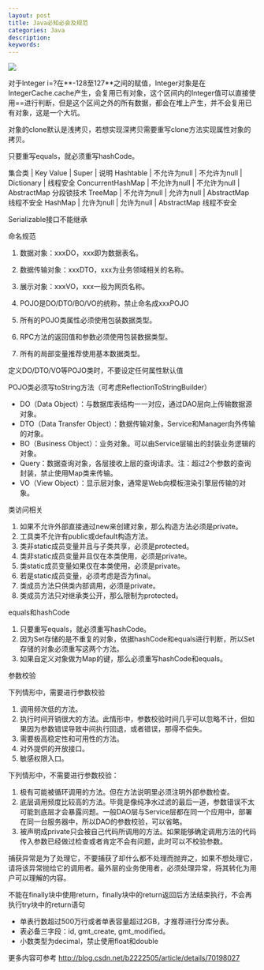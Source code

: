 ```yaml
---
layout: post
title: Java必知必会及规范
categories: Java
description: 
keywords: 
---
```


![](/images/posts//.png)

对于Integer i=?在**-128至127**之间的赋值，Integer对象是在IntegerCache.cache产生，会复用已有对象，这个区间内的Integer值可以直接使用==进行判断，但是这个区间之外的所有数据，都会在堆上产生，并不会复用已有对象，这是一个大坑。


对象的clone默认是浅拷贝，若想实现深拷贝需要重写clone方法实现属性对象的拷贝。


只要重写equals，就必须重写hashCode。


集合类 | Key Value |  Super |  说明
Hashtable |  不允许为null |   不允许为null  |  Dictionary | 线程安全
ConcurrentHashMap |  不允许为null  |  不允许为null |  AbstractMap 分段锁技术
TreeMap | 不允许为null  |  允许为null |  AbstractMap 线程不安全
HashMap | 允许为null | 允许为null | AbstractMap 线程不安全



Serializable接口不能继承


命名规范
1. 数据对象：xxxDO，xxx即为数据表名。
2. 数据传输对象：xxxDTO，xxx为业务领域相关的名称。
3. 展示对象：xxxVO，xxx一般为网页名称。
4. POJO是DO/DTO/BO/VO的统称，禁止命名成xxxPOJO

1. 所有的POJO类属性必须使用包装数据类型。
2. RPC方法的返回值和参数必须使用包装数据类型。
3. 所有的局部变量推荐使用基本数据类型。

定义DO/DTO/VO等POJO类时，不要设定任何属性默认值

POJO类必须写toString方法（可考虑ReflectionToStringBuilder）
- DO（Data Object）：与数据库表结构一一对应，通过DAO层向上传输数据源对象。
- DTO（Data Transfer Object）：数据传输对象，Service和Manager向外传输的对象。
- BO（Business Object）：业务对象。可以由Service层输出的封装业务逻辑的对象。
- Query：数据查询对象，各层接收上层的查询请求。注：超过2个参数的查询封装，禁止使用Map类来传输。
- VO（View Object）：显示层对象，通常是Web向模板渲染引擎层传输的对象。


类访问相关
1. 如果不允许外部直接通过new来创建对象，那么构造方法必须是private。
2. 工具类不允许有public或default构造方法。
3. 类非static成员变量并且与子类共享，必须是protected。 
4. 类非static成员变量并且仅在本类使用，必须是private。
5. 类static成员变量如果仅在本类使用，必须是private。
6. 若是static成员变量，必须考虑是否为final。
7. 类成员方法只供类内部调用，必须是private。 
8. 类成员方法只对继承类公开，那么限制为protected。

equals和hashCode
1.  只要重写equals，就必须重写hashCode。
2.  因为Set存储的是不重复的对象，依据hashCode和equals进行判断，所以Set存储的对象必须重写这两个方法。
3.  如果自定义对象做为Map的键，那么必须重写hashCode和equals。


参数校验

下列情形中，需要进行参数校验
1. 调用频次低的方法。
2. 执行时间开销很大的方法。此情形中，参数校验时间几乎可以忽略不计，但如果因为参数错误导致中间执行回退，或者错误，那得不偿失。
3. 需要极高稳定性和可用性的方法。
4. 对外提供的开放接口。
5. 敏感权限入口。

下列情形中，不需要进行参数校验：
1. 极有可能被循环调用的方法。但在方法说明里必须注明外部参数检查。
2. 底层调用频度比较高的方法。毕竟是像纯净水过滤的最后一道，参数错误不太可能到底层才会暴露问题。一般DAO层与Service层都在同一个应用中，部署在同一台服务器中，所以DAO的参数校验，可以省略。
3. 被声明成private只会被自己代码所调用的方法。如果能够确定调用方法的代码传入参数已经做过检查或者肯定不会有问题，此时可以不校验参数。


捕获异常是为了处理它，不要捕获了却什么都不处理而抛弃之，如果不想处理它，请将该异常抛给它的调用者。最外层的业务使用者，必须处理异常，将其转化为用户可以理解的内容。


不能在finally块中使用return，finally块中的return返回后方法结束执行，不会再执行try块中的return语句


- 单表行数超过500万行或者单表容量超过2GB，才推荐进行分库分表。
- 表必备三字段：id, gmt_create, gmt_modified。
- 小数类型为decimal，禁止使用float和double



更多内容可参考
<http://blog.csdn.net/b2222505/article/details/70198027>


